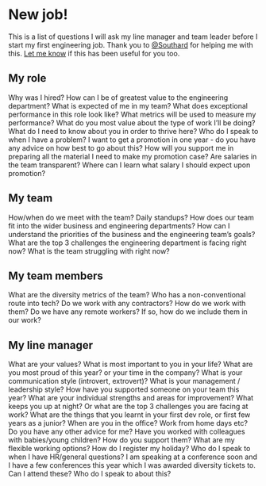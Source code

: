 # New job!
This is a list of questions I will ask my line manager and team leader before I start my first engineering job. Thank you to [@Southard](https://twitter.com/southard?lang=en) for helping me with this. [Let me know](https://twitter.com/a_adewusi?lang=en) if this has been useful for you too.

## My role
Why was I hired? 
How can I be of greatest value to the engineering department?
What is expected of me in my team?
What does exceptional performance in this role look like?
What metrics will be used to measure my performance?
What do you most value about the type of work I’ll be doing?
What do I need to know about you in order to thrive here?
Who do I speak to when I have a problem?
I want to get a promotion in one year - do you have any advice on how best to go about this?
How will you support me in preparing all the material I need to make my promotion case?
Are salaries in the team transparent? Where can I learn what salary I should expect upon promotion?

## My team
How/when do we meet with the team? Daily standups?
How does our team fit into the wider business and engineering departments?
How can I understand the priorities of the business and the engineering team’s goals?
What are the top 3 challenges the engineering department is facing right now?
What is the team struggling with right now?

## My team members
What are the diversity metrics of the team?
Who has a non-conventional route into tech?
Do we work with any contractors? How do we work with them?
Do we have any remote workers? If so, how do we include them in our work?

## My line manager
What are your values? What is most important to you in your life?
What are you most proud of this year? or your time in the company?
What is your communication style (introvert, extrovert)?
What is your management / leadership style?
How have you supported someone on your team this year?
What are your individual strengths and areas for improvement?
What keeps you up at night? Or what are the top 3 challenges you are facing at work?
What are the things that you learnt in your first dev role, or first few years as a junior?
When are you in the office? Work from home days etc?
Do you have any other advice for me?
Have you worked with colleagues with babies/young children? How do you support them?
What are my flexible working options?
How do I register my holiday?
Who do I speak to when I have HR/general questions?
I am speaking at a conference soon and I have a few conferences this year which I was awarded diversity tickets to. Can I attend these? Who do I speak to about this?
